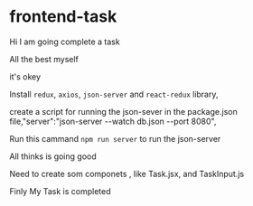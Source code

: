 # frontend-task

Hi I am going complete a task 


All the best myself


it's okey


Install `redux`, `axios`, `json-server` and `react-redux` library,


create a script for running the json-sever in the package.json file,"server":"json-server --watch db.json --port 8080",

Run this cammand `npm run server` to run the json-server

All thinks is going good

Need to create som componets , like Task.jsx, and TaskInput.js

Finly My Task is completed








